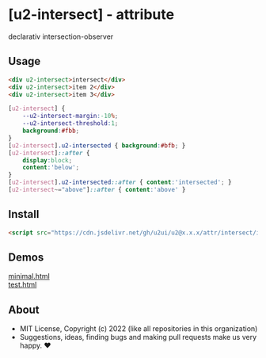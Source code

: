 # [u2-intersect] - attribute
declarativ intersection-observer

## Usage

```html
<div u2-intersect>intersect</div>
<div u2-intersect>item 2</div>
<div u2-intersect>item 3</div>
```

```css
[u2-intersect] {
    --u2-intersect-margin:-10%;
    --u2-intersect-threshold:1;
    background:#fbb;
}
[u2-intersect].u2-intersected { background:#bfb; }
[u2-intersect]::after {
    display:block;
    content:'below';
}
[u2-intersect].u2-intersected::after { content:'intersected'; }
[u2-intersect~="above"]::after { content:'above' }
```

## Install

```html
<script src="https://cdn.jsdelivr.net/gh/u2ui/u2@x.x.x/attr/intersect/intersect.min.js" type=module async></script>
```

## Demos

[minimal.html](http://gcdn.li/u2ui/u2@main/attr/intersect/tests/minimal.html)  
[test.html](http://gcdn.li/u2ui/u2@main/attr/intersect/tests/test.html)  

## About

- MIT License, Copyright (c) 2022 <u2> (like all repositories in this organization) <br>
- Suggestions, ideas, finding bugs and making pull requests make us very happy. ♥

